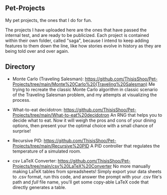 ## Pet-Projects
My pet projects, the ones that I do for fun. 

The projects I have uploaded here are the ones that have passed the internal test, and are ready to be publicized. Each project is contained within their own folder, called "saga", because I intend to keep adding features to them down the line, like how stories evolve in history as they are being told over and over again.

## Directory
- Monte Carlo (Traveling Salesman): https://github.com/ThisisShoo/Pet-Projects/tree/main/Monte%20Carlo%20(Traveling%20Salesman)
    Me trying to recreate the classic Monte Carlo algorithm in classic scenario of the Traveling Salesman problem, and my attempts at visualizing the process.

- What-to-eat decidotron: https://github.com/ThisisShoo/Pet-Projects/tree/main/What-to-eat%20decidotron
    An RNG that helps you to decide what to eat. Now it will weigh the pros and cons of your dining options, then present your the optimal choice with a small chance of surprise! 

- Recursive PID: https://github.com/ThisisShoo/Pet-Projects/tree/main/Recursive%20PID
    A PID controller that regulates the temperature of a simulated room.

- csv LaTeX Converter: https://github.com/ThisisShoo/Pet-Projects/tree/main/csv%20LaTeX%20Converter
    No more manually making LaTeX tables from spreadsheets! Simply export your data sheets to .csv format, run this code, and answer the prompt with your .csv file's path and *full* file name, you'll get some copy-able LaTeX code that directly generates a table.